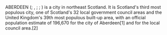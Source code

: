ABERDEEN (; , ; ; ) is a city in northeast Scotland. It is Scotland's third most populous city, one of Scotland's 32 local government council areas and the United Kingdom's 39th most populous built-up area, with an official population estimate of 196,670 for the city of Aberdeen[1] and for the local council area.[2]
